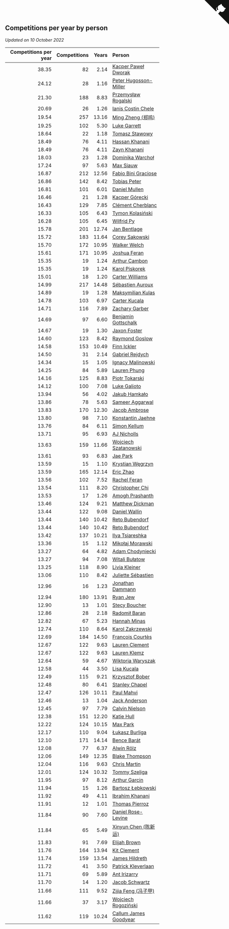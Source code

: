 ## Competitions per year by person

*Updated on 10 October 2022*

| Competitions per year | Competitions | Years | Person |
| ---: | ---: | ---: | :--- |
| 38.35 | 82 | 2.14 | [Kacper Paweł Dworak](https://www.worldcubeassociation.org/persons/2020DWOR01) |
| 24.12 | 28 | 1.16 | [Peter Hugosson-Miller](https://www.worldcubeassociation.org/persons/2021HUGO01) |
| 21.30 | 188 | 8.83 | [Przemysław Rogalski](https://www.worldcubeassociation.org/persons/2013ROGA02) |
| 20.69 | 26 | 1.26 | [Ianis Costin Chele](https://www.worldcubeassociation.org/persons/2021CHEL01) |
| 19.54 | 257 | 13.16 | [Ming Zheng (郑鸣)](https://www.worldcubeassociation.org/persons/2009ZHEN11) |
| 19.25 | 102 | 5.30 | [Luke Garrett](https://www.worldcubeassociation.org/persons/2017GARR05) |
| 18.64 | 22 | 1.18 | [Tomasz Stawowy](https://www.worldcubeassociation.org/persons/2021STAW01) |
| 18.49 | 76 | 4.11 | [Hassan Khanani](https://www.worldcubeassociation.org/persons/2018KHAN26) |
| 18.49 | 76 | 4.11 | [Zayn Khanani](https://www.worldcubeassociation.org/persons/2018KHAN28) |
| 18.03 | 23 | 1.28 | [Dominika Warchoł](https://www.worldcubeassociation.org/persons/2021WARC01) |
| 17.24 | 97 | 5.63 | [Max Siauw](https://www.worldcubeassociation.org/persons/2017SIAU02) |
| 16.87 | 212 | 12.56 | [Fabio Bini Graciose](https://www.worldcubeassociation.org/persons/2010GRAC02) |
| 16.86 | 142 | 8.42 | [Tobias Peter](https://www.worldcubeassociation.org/persons/2014PETE03) |
| 16.81 | 101 | 6.01 | [Daniel Mullen](https://www.worldcubeassociation.org/persons/2016MULL04) |
| 16.46 | 21 | 1.28 | [Kacper Górecki](https://www.worldcubeassociation.org/persons/2021GORE01) |
| 16.43 | 129 | 7.85 | [Clément Cherblanc](https://www.worldcubeassociation.org/persons/2014CHER05) |
| 16.33 | 105 | 6.43 | [Tymon Kolasiński](https://www.worldcubeassociation.org/persons/2016KOLA02) |
| 16.28 | 105 | 6.45 | [Wilfrid Py](https://www.worldcubeassociation.org/persons/2016PYWI01) |
| 15.78 | 201 | 12.74 | [Jan Bentlage](https://www.worldcubeassociation.org/persons/2010BENT01) |
| 15.72 | 183 | 11.64 | [Corey Sakowski](https://www.worldcubeassociation.org/persons/2011SAKO01) |
| 15.70 | 172 | 10.95 | [Walker Welch](https://www.worldcubeassociation.org/persons/2011WELC01) |
| 15.61 | 171 | 10.95 | [Joshua Feran](https://www.worldcubeassociation.org/persons/2011FERA01) |
| 15.35 | 19 | 1.24 | [Arthur Cambon](https://www.worldcubeassociation.org/persons/2021CAMB01) |
| 15.35 | 19 | 1.24 | [Karol Piskorek](https://www.worldcubeassociation.org/persons/2021PISK01) |
| 15.01 | 18 | 1.20 | [Carter Williams](https://www.worldcubeassociation.org/persons/2021WILL06) |
| 14.99 | 217 | 14.48 | [Sébastien Auroux](https://www.worldcubeassociation.org/persons/2008AURO01) |
| 14.89 | 19 | 1.28 | [Maksymilian Kulas](https://www.worldcubeassociation.org/persons/2021KULA02) |
| 14.78 | 103 | 6.97 | [Carter Kucala](https://www.worldcubeassociation.org/persons/2015KUCA01) |
| 14.71 | 116 | 7.89 | [Zachary Garber](https://www.worldcubeassociation.org/persons/2014GARB01) |
| 14.69 | 97 | 6.60 | [Benjamin Gottschalk](https://www.worldcubeassociation.org/persons/2016GOTT01) |
| 14.67 | 19 | 1.30 | [Jaxon Foster](https://www.worldcubeassociation.org/persons/2021FOST01) |
| 14.60 | 123 | 8.42 | [Raymond Goslow](https://www.worldcubeassociation.org/persons/2014GOSL01) |
| 14.58 | 153 | 10.49 | [Finn Ickler](https://www.worldcubeassociation.org/persons/2012ICKL01) |
| 14.50 | 31 | 2.14 | [Gabriel Rejdych](https://www.worldcubeassociation.org/persons/2020REJD01) |
| 14.34 | 15 | 1.05 | [Ignacy Malinowski](https://www.worldcubeassociation.org/persons/2021MALI02) |
| 14.25 | 84 | 5.89 | [Lauren Phung](https://www.worldcubeassociation.org/persons/2016PHUN02) |
| 14.16 | 125 | 8.83 | [Piotr Tokarski](https://www.worldcubeassociation.org/persons/2013TOKA01) |
| 14.12 | 100 | 7.08 | [Luke Galioto](https://www.worldcubeassociation.org/persons/2015GALI02) |
| 13.94 | 56 | 4.02 | [Jakub Hamkało](https://www.worldcubeassociation.org/persons/2018HAMK01) |
| 13.86 | 78 | 5.63 | [Sameer Aggarwal](https://www.worldcubeassociation.org/persons/2017AGGA01) |
| 13.83 | 170 | 12.30 | [Jacob Ambrose](https://www.worldcubeassociation.org/persons/2010AMBR01) |
| 13.80 | 98 | 7.10 | [Konstantin Jaehne](https://www.worldcubeassociation.org/persons/2015JAEH01) |
| 13.76 | 84 | 6.11 | [Simon Kellum](https://www.worldcubeassociation.org/persons/2016KELL12) |
| 13.71 | 95 | 6.93 | [AJ Nicholls](https://www.worldcubeassociation.org/persons/2015NICH04) |
| 13.63 | 159 | 11.66 | [Wojciech Szatanowski](https://www.worldcubeassociation.org/persons/2011SZAT01) |
| 13.61 | 93 | 6.83 | [Jae Park](https://www.worldcubeassociation.org/persons/2015PARK24) |
| 13.59 | 15 | 1.10 | [Krystian Węgrzyn](https://www.worldcubeassociation.org/persons/2021WEGR01) |
| 13.59 | 165 | 12.14 | [Eric Zhao](https://www.worldcubeassociation.org/persons/2010ZHAO19) |
| 13.56 | 102 | 7.52 | [Rachel Feran](https://www.worldcubeassociation.org/persons/2015FERA01) |
| 13.54 | 111 | 8.20 | [Christopher Chi](https://www.worldcubeassociation.org/persons/2014CHIC01) |
| 13.53 | 17 | 1.26 | [Amogh Prashanth](https://www.worldcubeassociation.org/persons/2021PRAS01) |
| 13.46 | 124 | 9.21 | [Matthew Dickman](https://www.worldcubeassociation.org/persons/2013DICK01) |
| 13.44 | 122 | 9.08 | [Daniel Wallin](https://www.worldcubeassociation.org/persons/2013WALL03) |
| 13.44 | 140 | 10.42 | [Reto Bubendorf](https://www.worldcubeassociation.org/persons/2012BUBE01) |
| 13.44 | 140 | 10.42 | [Reto Bubendorf](https://www.worldcubeassociation.org/persons/2012BUBE01) |
| 13.42 | 137 | 10.21 | [Ilya Tsiareshka](https://www.worldcubeassociation.org/persons/2012TERE01) |
| 13.36 | 15 | 1.12 | [Mikołaj Morawski](https://www.worldcubeassociation.org/persons/2021MORA01) |
| 13.27 | 64 | 4.82 | [Adam Chodyniecki](https://www.worldcubeassociation.org/persons/2017CHOD02) |
| 13.27 | 94 | 7.08 | [Witali Bułatow](https://www.worldcubeassociation.org/persons/2015BUAT01) |
| 13.25 | 118 | 8.90 | [Livia Kleiner](https://www.worldcubeassociation.org/persons/2013KLEI03) |
| 13.06 | 110 | 8.42 | [Juliette Sébastien](https://www.worldcubeassociation.org/persons/2014SEBA01) |
| 12.96 | 16 | 1.23 | [Jonathan Dammann](https://www.worldcubeassociation.org/persons/2021DAMM01) |
| 12.94 | 180 | 13.91 | [Ryan Jew](https://www.worldcubeassociation.org/persons/2008JEWR01) |
| 12.90 | 13 | 1.01 | [Stecy Boucher](https://www.worldcubeassociation.org/persons/2021BOUC01) |
| 12.86 | 28 | 2.18 | [Radomił Baran](https://www.worldcubeassociation.org/persons/2020BARA02) |
| 12.82 | 67 | 5.23 | [Hannah Minas](https://www.worldcubeassociation.org/persons/2017MINA04) |
| 12.74 | 110 | 8.64 | [Karol Zakrzewski](https://www.worldcubeassociation.org/persons/2014ZAKR01) |
| 12.69 | 184 | 14.50 | [François Courtès](https://www.worldcubeassociation.org/persons/2008COUR01) |
| 12.67 | 122 | 9.63 | [Lauren Clement](https://www.worldcubeassociation.org/persons/2013KLEM01) |
| 12.67 | 122 | 9.63 | [Lauren Klemz](https://www.worldcubeassociation.org/persons/2013KLEM01) |
| 12.64 | 59 | 4.67 | [Wiktoria Waryszak](https://www.worldcubeassociation.org/persons/2018WARY01) |
| 12.58 | 44 | 3.50 | [Lisa Kucala](https://www.worldcubeassociation.org/persons/2019KUCA01) |
| 12.49 | 115 | 9.21 | [Krzysztof Bober](https://www.worldcubeassociation.org/persons/2013BOBE01) |
| 12.48 | 80 | 6.41 | [Stanley Chapel](https://www.worldcubeassociation.org/persons/2016CHAP04) |
| 12.47 | 126 | 10.11 | [Paul Mahvi](https://www.worldcubeassociation.org/persons/2012MAHV01) |
| 12.46 | 13 | 1.04 | [Jack Anderson](https://www.worldcubeassociation.org/persons/2021ANDE05) |
| 12.45 | 97 | 7.79 | [Calvin Nielson](https://www.worldcubeassociation.org/persons/2014NIEL03) |
| 12.38 | 151 | 12.20 | [Katie Hull](https://www.worldcubeassociation.org/persons/2010HULL01) |
| 12.22 | 124 | 10.15 | [Max Park](https://www.worldcubeassociation.org/persons/2012PARK03) |
| 12.17 | 110 | 9.04 | [Łukasz Burliga](https://www.worldcubeassociation.org/persons/2013BURL01) |
| 12.10 | 171 | 14.14 | [Bence Barát](https://www.worldcubeassociation.org/persons/2008BARA01) |
| 12.08 | 77 | 6.37 | [Alwin Rölz](https://www.worldcubeassociation.org/persons/2016ROLZ01) |
| 12.06 | 149 | 12.35 | [Blake Thompson](https://www.worldcubeassociation.org/persons/2010THOM03) |
| 12.04 | 116 | 9.63 | [Chris Martin](https://www.worldcubeassociation.org/persons/2013MART03) |
| 12.01 | 124 | 10.32 | [Tommy Szeliga](https://www.worldcubeassociation.org/persons/2012SZEL01) |
| 11.95 | 97 | 8.12 | [Arthur Garcin](https://www.worldcubeassociation.org/persons/2014GARC27) |
| 11.94 | 15 | 1.26 | [Bartosz Łebkowski](https://www.worldcubeassociation.org/persons/2021LEBK01) |
| 11.92 | 49 | 4.11 | [Ibrahim Khanani](https://www.worldcubeassociation.org/persons/2018KHAN27) |
| 11.91 | 12 | 1.01 | [Thomas Pierroz](https://www.worldcubeassociation.org/persons/2021PIER01) |
| 11.84 | 90 | 7.60 | [Daniel Rose-Levine](https://www.worldcubeassociation.org/persons/2015ROSE01) |
| 11.84 | 65 | 5.49 | [Xinyun Chen (陈新运)](https://www.worldcubeassociation.org/persons/2017CHEN36) |
| 11.83 | 91 | 7.69 | [Elijah Brown](https://www.worldcubeassociation.org/persons/2015BROW03) |
| 11.76 | 164 | 13.94 | [Kit Clement](https://www.worldcubeassociation.org/persons/2008CLEM01) |
| 11.74 | 159 | 13.54 | [James Hildreth](https://www.worldcubeassociation.org/persons/2009HILD01) |
| 11.72 | 41 | 3.50 | [Patrick Kleverlaan](https://www.worldcubeassociation.org/persons/2019KLEV01) |
| 11.71 | 69 | 5.89 | [Ant Irizarry](https://www.worldcubeassociation.org/persons/2016IRIZ02) |
| 11.70 | 14 | 1.20 | [Jacob Schwartz](https://www.worldcubeassociation.org/persons/2021SCHW01) |
| 11.66 | 111 | 9.52 | [Zijia Feng (冯子甲)](https://www.worldcubeassociation.org/persons/2013FENG02) |
| 11.66 | 37 | 3.17 | [Wojciech Rogoziński](https://www.worldcubeassociation.org/persons/2019ROGO04) |
| 11.62 | 119 | 10.24 | [Callum James Goodyear](https://www.worldcubeassociation.org/persons/2012GOOD02) |


<a href="https://github.com/JustinTimeCuber/wca_statistics" class="github-corner" aria-label="View source on Github"><svg width="80" height="80" viewBox="0 0 250 250" style="fill:#151513; color:#fff; position: absolute; top: 0; border: 0; right: 0;" aria-hidden="true"><path d="M0,0 L115,115 L130,115 L142,142 L250,250 L250,0 Z"></path><path d="M128.3,109.0 C113.8,99.7 119.0,89.6 119.0,89.6 C122.0,82.7 120.5,78.6 120.5,78.6 C119.2,72.0 123.4,76.3 123.4,76.3 C127.3,80.9 125.5,87.3 125.5,87.3 C122.9,97.6 130.6,101.9 134.4,103.2" fill="currentColor" style="transform-origin: 130px 106px;" class="octo-arm"></path><path d="M115.0,115.0 C114.9,115.1 118.7,116.5 119.8,115.4 L133.7,101.6 C136.9,99.2 139.9,98.4 142.2,98.6 C133.8,88.0 127.5,74.4 143.8,58.0 C148.5,53.4 154.0,51.2 159.7,51.0 C160.3,49.4 163.2,43.6 171.4,40.1 C171.4,40.1 176.1,42.5 178.8,56.2 C183.1,58.6 187.2,61.8 190.9,65.4 C194.5,69.0 197.7,73.2 200.1,77.6 C213.8,80.2 216.3,84.9 216.3,84.9 C212.7,93.1 206.9,96.0 205.4,96.6 C205.1,102.4 203.0,107.8 198.3,112.5 C181.9,128.9 168.3,122.5 157.7,114.1 C157.9,116.9 156.7,120.9 152.7,124.9 L141.0,136.5 C139.8,137.7 141.6,141.9 141.8,141.8 Z" fill="currentColor" class="octo-body"></path></svg></a><style>.github-corner:hover .octo-arm{animation:octocat-wave 560ms ease-in-out}@keyframes octocat-wave{0%,100%{transform:rotate(0)}20%,60%{transform:rotate(-25deg)}40%,80%{transform:rotate(10deg)}}@media (max-width:500px){.github-corner:hover .octo-arm{animation:none}.github-corner .octo-arm{animation:octocat-wave 560ms ease-in-out}}</style>
